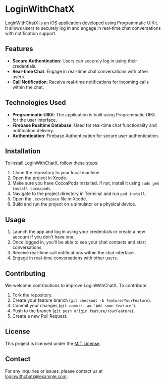 # LoginWithChatX

LoginWithChatX is an iOS application developed using Programmatic UIKit. It allows users to securely log in and engage in real-time chat conversations with notification support.

## Features

- **Secure Authentication**: Users can securely log in using their credentials.
- **Real-time Chat**: Engage in real-time chat conversations with other users.
- **Call Notification**: Receive real-time notifications for incoming calls within the chat.

## Technologies Used

- **Programmatic UIKit**: The application is built using Programmatic UIKit for the user interface.
- **Firebase Realtime Database**: Used for real-time chat functionality and notification delivery.
- **Authentication**: Firebase Authentication for secure user authentication.

## Installation

To install LoginWithChatX, follow these steps:

1. Clone the repository to your local machine.
2. Open the project in Xcode.
3. Make sure you have CocoaPods installed. If not, install it using `sudo gem install cocoapods`.
4. Navigate to the project directory in Terminal and run `pod install`.
5. Open the `.xcworkspace` file in Xcode.
6. Build and run the project on a simulator or a physical device.

## Usage

1. Launch the app and log in using your credentials or create a new account if you don't have one.
2. Once logged in, you'll be able to see your chat contacts and start conversations.
3. Receive real-time call notifications within the chat interface.
4. Engage in real-time conversations with other users.

## Contributing

We welcome contributions to improve LoginWithChatX. To contribute:

1. Fork the repository.
2. Create your feature branch (`git checkout -b feature/YourFeature`).
3. Commit your changes (`git commit -am 'Add some feature'`).
4. Push to the branch (`git push origin feature/YourFeature`).
5. Create a new Pull Request.

## License

This project is licensed under the [MIT License](LICENSE).

## Contact

For any inquiries or issues, please contact us at loginwithchatx@example.com.
